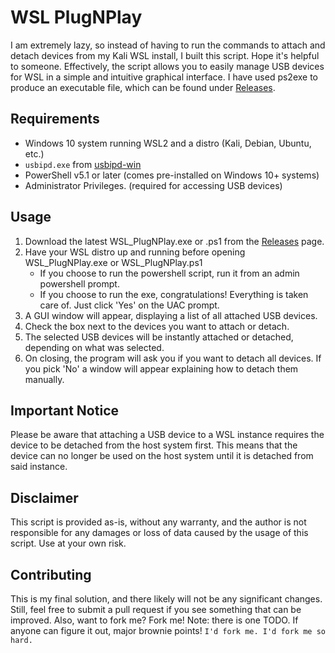 # WSL PlugNPlay

I am extremely lazy, so instead of having to run the commands to attach and detach devices from my Kali WSL install, I built this script. Hope it's helpful to someone. Effectively, the script allows you to easily manage USB devices for WSL in a simple and intuitive graphical interface. I have used ps2exe to produce an executable file, which can be found under [Releases](https://github.com/username/repo-name/releases).

## Requirements

- Windows 10 system running WSL2 and a distro (Kali, Debian, Ubuntu, etc.)
- `usbipd.exe` from [usbipd-win](https://github.com/dorssel/usbipd-win/releases)
- PowerShell v5.1 or later (comes pre-installed on Windows 10+ systems)
- Administrator Privileges. (required for accessing USB devices)

## Usage

1. Download the latest WSL_PlugNPlay.exe or .ps1 from the [Releases](https://github.com/username/repo-name/releases) page.
2. Have your WSL distro up and running before opening WSL_PlugNPlay.exe or WSL_PlugNPlay.ps1
	- If you choose to run the powershell script, run it from an admin powershell prompt.
	- If you choose to run the exe, congratulations! Everything is taken care of. Just click 'Yes' on the UAC prompt.
4. A GUI window will appear, displaying a list of all attached USB devices.
5. Check the box next to the devices you want to attach or detach.
7. The selected USB devices will be instantly attached or detached, depending on what was selected.
8. On closing, the program will ask you if you want to detach all devices. If you pick 'No' a window will appear explaining how to detach them manually.

## Important Notice

Please be aware that attaching a USB device to a WSL instance requires the device to be detached from the host system first. This means that the device can no longer be used on the host system until it is detached from said instance.

## Disclaimer

This script is provided as-is, without any warranty, and the author is not responsible for any damages or loss of data caused by the usage of this script. Use at your own risk.

## Contributing

This is my final solution, and there likely will not be any significant changes. Still, feel free to submit a pull request if you see something that can be improved. Also, want to fork me? Fork me! Note: there is one TODO. If anyone can figure it out, major brownie points!
`I'd fork me. I'd fork me so hard.`
